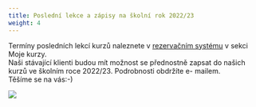 ```yaml
---
title: Poslední lekce a zápisy na školní rok 2022/23
weight: 4
---
```

Termíny posledních lekcí kurzů naleznete v [rezervačním systému](https://vigvam.webooker.eu/) v sekci Moje kurzy.\
Naši stávající klienti budou mít možnost se přednostně zapsat do našich kurzů ve školním roce 2022/23. Podrobnosti obdržíte e- mailem.\
Těšíme se na vás:-)

![](/images/uploads/web_b_banery_-72-24-in-1-.jpg)